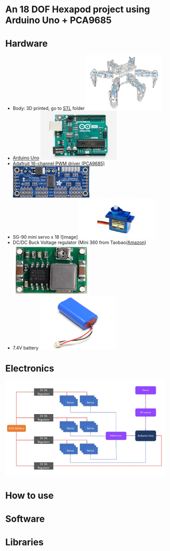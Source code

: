 # An 18 DOF Hexapod project using Arduino Uno + PCA9685

# Hardware
* Body: 3D printed, go to [STL](STL) folder 
  <img src="STL/images/hexapod_exploded_view_all.png" width=50% height=50%>
* [Arduino Uno](https://store.arduino.cc/arduino-uno-rev3) 
  <img src="/images/arduinouno.jpg" width=50% height=50%>
* [Adafruit 16-channel PWM driver (PCA9685)](https://www.adafruit.com/product/815) 
  <img src="/images/pca9685.jpg" width=50% height=50%>
* SG-90 mini servo x 18 ![image]
  <img src="/images/sg90.jpg" width=50% height=50%>
* DC/DC Buck Voltage regulator (Mini 360 from Taobao/[Amazon](http://www.amazon.com/4-75-23V-1-17V-DC-DC-Converter-Module/dp/B00NJCAI7G)) 
  <img src="/images/mini360.jpg" width=50% height=50%>
* 7.4V battery 
  <img src="/images/battery.jpg" width=50% height=50%>
# Electronics
![Wiring2](https://github.com/KimAndrePettersen/Hexapod/blob/master/pictures/Wiring2.jpg)

# How to use

# Software

# Libraries


